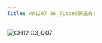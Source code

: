 ```yaml
---
Title: HW1207_06_Titan(陳嘉祥)
---
```


![CH12 03_Q07](https://github.com/user-attachments/assets/293feff8-cb80-4469-8455-ce11527dcc3c)

